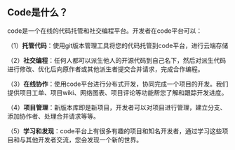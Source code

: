 ## Code是什么？

code是一个在线的代码托管和社交编程平台。开发者在code平台可以：


（1）**托管代码**：使用git版本管理工具将您的代码托管到code平台，进行云端存储


（2）**社交编程**：任何人都可以派生他人的开源代码到自己名下，然后对派生代码进行修改、优化后向原作者或其他派生者提交合并请求，完成合作编程。


（3）**在线协作**：使用code平台进行分布式开发，协同完成一个项目的开发。我们提供项目工单、项目wiki、网络图表、项目评论等功能帮您了解和跟踪开发进度。


（4）**项目管理**：新版本库即是新项目，开发者可以对项目进行管理，建立分支、添加协作者、处理合并请求等等。

（5）**学习和发现**：code平台上有很多有趣的项目和知名开发者，通过学习这些项目和与其他开发者交流，您会发现一个新的世界。
